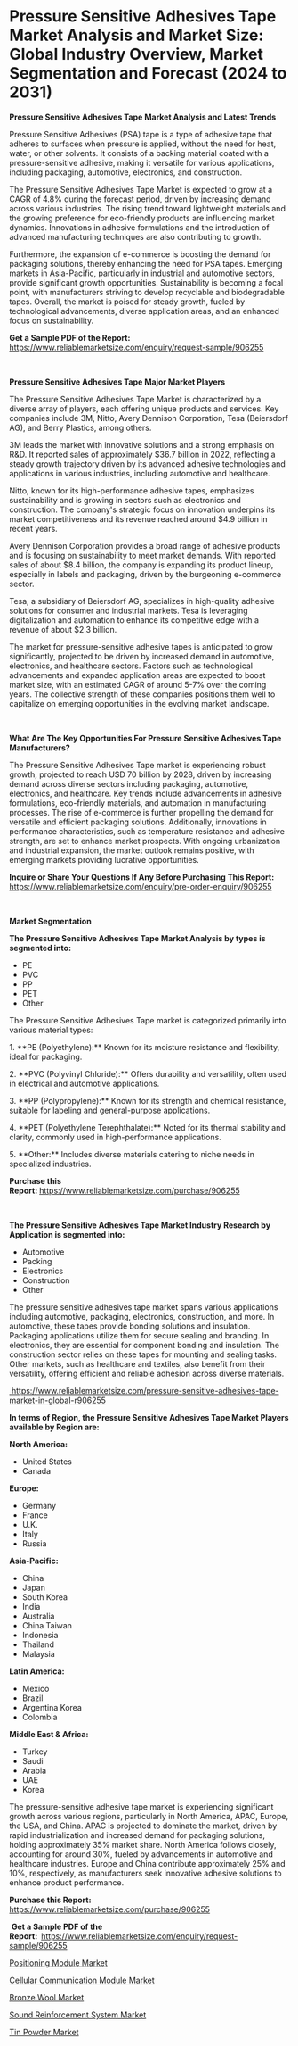 <p><h1>Pressure Sensitive Adhesives Tape Market Analysis and Market Size: Global Industry Overview, Market Segmentation and Forecast (2024 to 2031)</h1></p><p><strong>Pressure Sensitive Adhesives Tape Market Analysis and Latest Trends</strong></p>
<p><p>Pressure Sensitive Adhesives (PSA) tape is a type of adhesive tape that adheres to surfaces when pressure is applied, without the need for heat, water, or other solvents. It consists of a backing material coated with a pressure-sensitive adhesive, making it versatile for various applications, including packaging, automotive, electronics, and construction. </p><p>The Pressure Sensitive Adhesives Tape Market is expected to grow at a CAGR of 4.8% during the forecast period, driven by increasing demand across various industries. The rising trend toward lightweight materials and the growing preference for eco-friendly products are influencing market dynamics. Innovations in adhesive formulations and the introduction of advanced manufacturing techniques are also contributing to growth. </p><p>Furthermore, the expansion of e-commerce is boosting the demand for packaging solutions, thereby enhancing the need for PSA tapes. Emerging markets in Asia-Pacific, particularly in industrial and automotive sectors, provide significant growth opportunities. Sustainability is becoming a focal point, with manufacturers striving to develop recyclable and biodegradable tapes. Overall, the market is poised for steady growth, fueled by technological advancements, diverse application areas, and an enhanced focus on sustainability.</p></p>
<p><strong>Get a Sample PDF of the Report:&nbsp;</strong> <a href="https://www.reliablemarketsize.com/enquiry/request-sample/906255?utm_campaign=1845&utm_medium=2&utm_source=Github&utm_content=ia&utm_term=03122024&utm_id=pressure-sensitive-adhesives-tape">https://www.reliablemarketsize.com/enquiry/request-sample/906255</a></p>
<p>&nbsp;</p>
<p><strong>Pressure Sensitive Adhesives Tape Major Market Players</strong></p>
<p><p>The Pressure Sensitive Adhesives Tape Market is characterized by a diverse array of players, each offering unique products and services. Key companies include 3M, Nitto, Avery Dennison Corporation, Tesa (Beiersdorf AG), and Berry Plastics, among others. </p><p>3M leads the market with innovative solutions and a strong emphasis on R&D. It reported sales of approximately $36.7 billion in 2022, reflecting a steady growth trajectory driven by its advanced adhesive technologies and applications in various industries, including automotive and healthcare.</p><p>Nitto, known for its high-performance adhesive tapes, emphasizes sustainability and is growing in sectors such as electronics and construction. The company's strategic focus on innovation underpins its market competitiveness and its revenue reached around $4.9 billion in recent years.</p><p>Avery Dennison Corporation provides a broad range of adhesive products and is focusing on sustainability to meet market demands. With reported sales of about $8.4 billion, the company is expanding its product lineup, especially in labels and packaging, driven by the burgeoning e-commerce sector.</p><p>Tesa, a subsidiary of Beiersdorf AG, specializes in high-quality adhesive solutions for consumer and industrial markets. Tesa is leveraging digitalization and automation to enhance its competitive edge with a revenue of about $2.3 billion.</p><p>The market for pressure-sensitive adhesive tapes is anticipated to grow significantly, projected to be driven by increased demand in automotive, electronics, and healthcare sectors. Factors such as technological advancements and expanded application areas are expected to boost market size, with an estimated CAGR of around 5-7% over the coming years. The collective strength of these companies positions them well to capitalize on emerging opportunities in the evolving market landscape.</p></p>
<p>&nbsp;</p>
<p><strong>What Are The Key Opportunities For Pressure Sensitive Adhesives Tape Manufacturers?</strong></p>
<p><p>The Pressure Sensitive Adhesives Tape market is experiencing robust growth, projected to reach USD 70 billion by 2028, driven by increasing demand across diverse sectors including packaging, automotive, electronics, and healthcare. Key trends include advancements in adhesive formulations, eco-friendly materials, and automation in manufacturing processes. The rise of e-commerce is further propelling the demand for versatile and efficient packaging solutions. Additionally, innovations in performance characteristics, such as temperature resistance and adhesive strength, are set to enhance market prospects. With ongoing urbanization and industrial expansion, the market outlook remains positive, with emerging markets providing lucrative opportunities.</p></p>
<p><strong>Inquire or Share Your Questions If Any Before Purchasing This Report:</strong> <a href="https://www.reliablemarketsize.com/enquiry/pre-order-enquiry/906255?utm_campaign=1845&utm_medium=2&utm_source=Github&utm_content=ia&utm_term=03122024&utm_id=pressure-sensitive-adhesives-tape">https://www.reliablemarketsize.com/enquiry/pre-order-enquiry/906255</a></p>
<p>&nbsp;</p>
<p><strong>Market Segmentation</strong></p>
<p><strong>The Pressure Sensitive Adhesives Tape Market Analysis by types is segmented into:</strong></p>
<p><ul><li>PE</li><li>PVC</li><li>PP</li><li>PET</li><li>Other</li></ul></p>
<p><p>The Pressure Sensitive Adhesives Tape market is categorized primarily into various material types: </p><p>1. **PE (Polyethylene):** Known for its moisture resistance and flexibility, ideal for packaging.</p><p>2. **PVC (Polyvinyl Chloride):** Offers durability and versatility, often used in electrical and automotive applications.</p><p>3. **PP (Polypropylene):** Known for its strength and chemical resistance, suitable for labeling and general-purpose applications.</p><p>4. **PET (Polyethylene Terephthalate):** Noted for its thermal stability and clarity, commonly used in high-performance applications. </p><p>5. **Other:** Includes diverse materials catering to niche needs in specialized industries.</p></p>
<p><strong>Purchase this Report:&nbsp;</strong><a href="https://www.reliablemarketsize.com/purchase/906255?utm_campaign=1845&utm_medium=2&utm_source=Github&utm_content=ia&utm_term=03122024&utm_id=pressure-sensitive-adhesives-tape">https://www.reliablemarketsize.com/purchase/906255</a></p>
<p>&nbsp;</p>
<p><strong>The Pressure Sensitive Adhesives Tape Market Industry Research by Application is segmented into:</strong></p>
<p><ul><li>Automotive</li><li>Packing</li><li>Electronics</li><li>Construction</li><li>Other</li></ul></p>
<p><p>The pressure sensitive adhesives tape market spans various applications including automotive, packaging, electronics, construction, and more. In automotive, these tapes provide bonding solutions and insulation. Packaging applications utilize them for secure sealing and branding. In electronics, they are essential for component bonding and insulation. The construction sector relies on these tapes for mounting and sealing tasks. Other markets, such as healthcare and textiles, also benefit from their versatility, offering efficient and reliable adhesion across diverse materials.</p></p>
<p><a href="https://www.reliablemarketsize.com/pressure-sensitive-adhesives-tape-market-in-global-r906255?utm_campaign=1845&utm_medium=2&utm_source=Github&utm_content=ia&utm_term=03122024&utm_id=pressure-sensitive-adhesives-tape">&nbsp;https://www.reliablemarketsize.com/pressure-sensitive-adhesives-tape-market-in-global-r906255</a></p>
<p><strong>In terms of Region, the Pressure Sensitive Adhesives Tape Market Players available by Region are:</strong></p>
<p>
    <p> <strong> North America: </strong>
        <ul>
            <li>United States</li>
            <li>Canada</li>
        </ul>
        </p> 
    <p> <strong> Europe: </strong>
        <ul>
            <li>Germany</li>
            <li>France</li>
            <li>U.K.</li>
            <li>Italy</li>
            <li>Russia</li>
        </ul>
        </p> 
    <p> <strong> Asia-Pacific: </strong>
        <ul>
            <li>China</li>
            <li>Japan</li>
            <li>South Korea</li>
            <li>India</li>
            <li>Australia</li>
            <li>China Taiwan</li>
            <li>Indonesia</li>
            <li>Thailand</li>
            <li>Malaysia</li>
        </ul>
        </p> 
    <p> <strong> Latin America: </strong>
        <ul>
            <li>Mexico</li>
            <li>Brazil</li>
            <li>Argentina Korea</li>
            <li>Colombia</li>
        </ul>
        </p> 
    <p> <strong> Middle East & Africa: </strong>
        <ul>
            <li>Turkey</li>
            <li>Saudi</li>
            <li>Arabia</li>
            <li>UAE</li>
            <li>Korea</li>
        </ul>
    </p>
    </p>
<p><p>The pressure-sensitive adhesive tape market is experiencing significant growth across various regions, particularly in North America, APAC, Europe, the USA, and China. APAC is projected to dominate the market, driven by rapid industrialization and increased demand for packaging solutions, holding approximately 35% market share. North America follows closely, accounting for around 30%, fueled by advancements in automotive and healthcare industries. Europe and China contribute approximately 25% and 10%, respectively, as manufacturers seek innovative adhesive solutions to enhance product performance.</p></p>
<p><strong>Purchase this Report: </strong><a href="https://www.reliablemarketsize.com/purchase/906255?utm_campaign=1845&utm_medium=2&utm_source=Github&utm_content=ia&utm_term=03122024&utm_id=pressure-sensitive-adhesives-tape">https://www.reliablemarketsize.com/purchase/906255</a></p>
<p>&nbsp;<strong>Get a Sample PDF of the Report:&nbsp;&nbsp;</strong><a href="https://www.reliablemarketsize.com/enquiry/request-sample/906255?utm_campaign=1845&utm_medium=2&utm_source=Github&utm_content=ia&utm_term=03122024&utm_id=pressure-sensitive-adhesives-tape">https://www.reliablemarketsize.com/enquiry/request-sample/906255</a></p>
<p><strong></strong></p>
<p><p><a href="https://www.linkedin.com/pulse/global-positioning-module-market-trends-analysis-future-pl98c?utm_campaign=1845&utm_medium=2&utm_source=Github&utm_content=ia&utm_term=03122024&utm_id=pressure-sensitive-adhesives-tape">Positioning Module Market</a></p><p><a href="https://www.linkedin.com/pulse/pioneering-growth-analyzing-global-cellular-communication-6cf9c?utm_campaign=1845&utm_medium=2&utm_source=Github&utm_content=ia&utm_term=03122024&utm_id=pressure-sensitive-adhesives-tape">Cellular Communication Module Market</a></p><p><a href="https://issuu.com/reportprime-2/docs/bronze-wool-market-size-2030.pptx?utm_campaign=1845&utm_medium=2&utm_source=Github&utm_content=ia&utm_term=03122024&utm_id=pressure-sensitive-adhesives-tape">Bronze Wool Market</a></p><p><a href="https://www.linkedin.com/pulse/sound-reinforcement-system-market-global-regional-pq5qc?utm_campaign=1845&utm_medium=2&utm_source=Github&utm_content=ia&utm_term=03122024&utm_id=pressure-sensitive-adhesives-tape">Sound Reinforcement System Market</a></p><p><a href="https://issuu.com/reportprime-2/docs/tin-powder-market-size-2030.pptx?utm_campaign=1845&utm_medium=2&utm_source=Github&utm_content=ia&utm_term=03122024&utm_id=pressure-sensitive-adhesives-tape">Tin Powder Market</a></p></p>